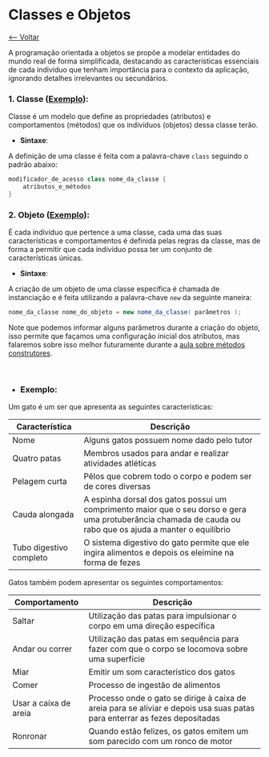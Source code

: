 # Classes e Objetos
[<-- Voltar](../README.md)

A programação orientada a objetos se propõe a modelar entidades do mundo real de forma simplificada, destacando as características essenciais de cada indivíduo que tenham importância para o contexto da aplicação, ignorando detalhes irrelevantes ou secundários.

### 1. Classe ([Exemplo](./Gato.java)):

Classe é um modelo que define as propriedades (atributos) e comportamentos (métodos) que os indivíduos (objetos) dessa classe terão.

- **Sintaxe**:

A definição de uma classe é feita com a palavra-chave ```class``` seguindo o padrão abaixo:

```java
modificador_de_acesso class nome_da_classe {
    atributos_e_métodos
}
```

### 2. Objeto ([Exemplo](./ClassesEObjetos.java)):

É cada indivíduo que pertence a uma classe, cada uma das suas características e comportamentos é definida pelas regras da classe, mas de forma a permitir que cada indivíduo possa ter um conjunto de características únicas.

- **Sintaxe**:

A criação de um objeto de uma classe específica é chamada de instanciação e é feita utilizando a palavra-chave ```new``` da seguinte maneira:

```java
nome_da_classe nome_do_objeto = new nome_da_classe( parâmetros );
```

Note que podemos informar alguns parâmetros durante a criação do objeto, isso permite que façamos uma configuração inicial dos atributos, mas falaremos sobre isso melhor futuramente durante a [aula sobre métodos construtores](../construtores/README.md).

<br>

- ### **Exemplo**:

Um gato é um ser que apresenta as seguintes características:

| Característica | Descrição |
|----------------|-----------|
| Nome | Alguns gatos possuem nome dado pelo tutor |
| Quatro patas | Membros usados para andar e realizar atividades atléticas |
| Pelagem curta | Pêlos que cobrem todo o corpo e podem ser de cores diversas |
| Cauda alongada | A espinha dorsal dos gatos possui um comprimento maior que o seu dorso e gera uma protuberância chamada de cauda ou rabo que os ajuda a manter o equilíbrio |
| Tubo digestivo completo | O sistema digestivo do gato permite que ele ingira alimentos e depois os eleimine na forma de fezes |

Gatos também podem apresentar os seguintes comportamentos:

| Comportamento | Descrição |
|---------------|-----------|
| Saltar | Utilização das patas para impulsionar o corpo em uma direção específica |
| Andar ou correr | Utilização das patas em sequência para fazer com que o corpo se locomova sobre uma superfície |
| Miar | Emitir um som característico dos gatos |
| Comer | Processo de ingestão de alimentos |
| Usar a caixa de areia | Processo onde o gato se dirige à caixa de areia para se aliviar e depois usa suas patas para enterrar as fezes depositadas |
| Ronronar | Quando estão felizes, os gatos emitem um som parecido com um ronco de motor |